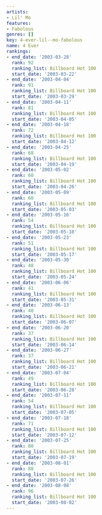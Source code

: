 ```yaml
---
artists:
- Lil' Mo
features:
- Fabolous
genres: []
key: 4-ever-lil--mo-fabolous
name: 4 Ever
rankings:
- end_date: '2003-03-28'
  rank: 92
  ranking_list: Billboard Hot 100
  start_date: '2003-03-22'
- end_date: '2003-04-04'
  rank: 91
  ranking_list: Billboard Hot 100
  start_date: '2003-03-29'
- end_date: '2003-04-11'
  rank: 81
  ranking_list: Billboard Hot 100
  start_date: '2003-04-05'
- end_date: '2003-04-18'
  rank: 72
  ranking_list: Billboard Hot 100
  start_date: '2003-04-12'
- end_date: '2003-04-25'
  rank: 68
  ranking_list: Billboard Hot 100
  start_date: '2003-04-19'
- end_date: '2003-05-02'
  rank: 60
  ranking_list: Billboard Hot 100
  start_date: '2003-04-26'
- end_date: '2003-05-09'
  rank: 60
  ranking_list: Billboard Hot 100
  start_date: '2003-05-03'
- end_date: '2003-05-16'
  rank: 54
  ranking_list: Billboard Hot 100
  start_date: '2003-05-10'
- end_date: '2003-05-23'
  rank: 51
  ranking_list: Billboard Hot 100
  start_date: '2003-05-17'
- end_date: '2003-05-30'
  rank: 48
  ranking_list: Billboard Hot 100
  start_date: '2003-05-24'
- end_date: '2003-06-06'
  rank: 41
  ranking_list: Billboard Hot 100
  start_date: '2003-05-31'
- end_date: '2003-06-13'
  rank: 40
  ranking_list: Billboard Hot 100
  start_date: '2003-06-07'
- end_date: '2003-06-20'
  rank: 37
  ranking_list: Billboard Hot 100
  start_date: '2003-06-14'
- end_date: '2003-06-27'
  rank: 37
  ranking_list: Billboard Hot 100
  start_date: '2003-06-21'
- end_date: '2003-07-04'
  rank: 49
  ranking_list: Billboard Hot 100
  start_date: '2003-06-28'
- end_date: '2003-07-11'
  rank: 54
  ranking_list: Billboard Hot 100
  start_date: '2003-07-05'
- end_date: '2003-07-18'
  rank: 71
  ranking_list: Billboard Hot 100
  start_date: '2003-07-12'
- end_date: '2003-07-25'
  rank: 80
  ranking_list: Billboard Hot 100
  start_date: '2003-07-19'
- end_date: '2003-08-01'
  rank: 88
  ranking_list: Billboard Hot 100
  start_date: '2003-07-26'
- end_date: '2003-08-08'
  rank: 96
  ranking_list: Billboard Hot 100
  start_date: '2003-08-02'
---
```


